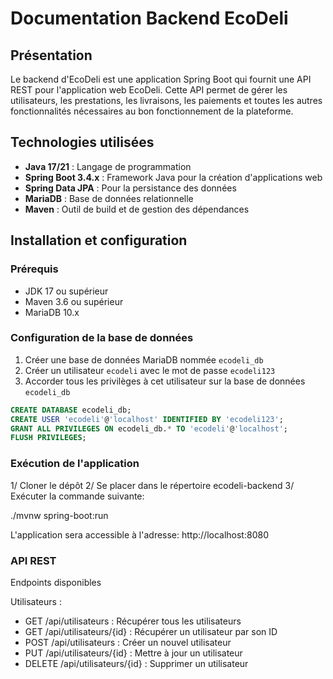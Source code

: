 # Documentation Backend EcoDeli

## Présentation

Le backend d'EcoDeli est une application Spring Boot qui fournit une API REST pour l'application web EcoDeli. Cette API permet de gérer les utilisateurs, les prestations, les livraisons, les paiements et toutes les autres fonctionnalités nécessaires au bon fonctionnement de la plateforme.

## Technologies utilisées

- **Java 17/21** : Langage de programmation
- **Spring Boot 3.4.x** : Framework Java pour la création d'applications web
- **Spring Data JPA** : Pour la persistance des données
- **MariaDB** : Base de données relationnelle
- **Maven** : Outil de build et de gestion des dépendances

## Installation et configuration

### Prérequis

- JDK 17 ou supérieur
- Maven 3.6 ou supérieur
- MariaDB 10.x

### Configuration de la base de données

1. Créer une base de données MariaDB nommée `ecodeli_db`
2. Créer un utilisateur `ecodeli` avec le mot de passe `ecodeli123`
3. Accorder tous les privilèges à cet utilisateur sur la base de données `ecodeli_db`

```sql
CREATE DATABASE ecodeli_db;
CREATE USER 'ecodeli'@'localhost' IDENTIFIED BY 'ecodeli123';
GRANT ALL PRIVILEGES ON ecodeli_db.* TO 'ecodeli'@'localhost';
FLUSH PRIVILEGES;
```

### Exécution de l'application

1/ Cloner le dépôt
2/ Se placer dans le répertoire ecodeli-backend
3/ Exécuter la commande suivante:

./mvnw spring-boot:run

L'application sera accessible à l'adresse: http://localhost:8080

### API REST

Endpoints disponibles

Utilisateurs :

- GET /api/utilisateurs : Récupérer tous les utilisateurs
- GET /api/utilisateurs/{id} : Récupérer un utilisateur par son ID
- POST /api/utilisateurs : Créer un nouvel utilisateur
- PUT /api/utilisateurs/{id} : Mettre à jour un utilisateur
- DELETE /api/utilisateurs/{id} : Supprimer un utilisateur